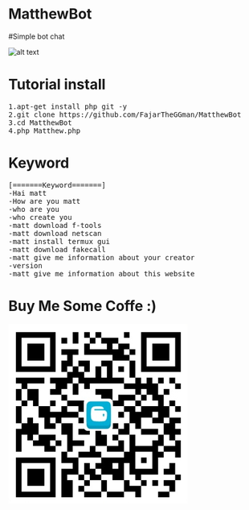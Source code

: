 # MatthewBot
#Simple bot chat

![alt text](https://github.com/FajarTheGGman/MatthewBot/blob/master/.img/Screenshot_2019-03-21-21-13-50-116_com.termux.png)

# Tutorial install
<pre>
1.apt-get install php git -y
2.git clone https://github.com/FajarTheGGman/MatthewBot
3.cd MatthewBot
4.php Matthew.php
</pre>

# Keyword
<pre>
[=======Keyword=======]
-Hai matt
-How are you matt
-who are you
-who create you
-matt download f-tools
-matt download netscan
-matt install termux gui
-matt download fakecall
-matt give me information about your creator
-version
-matt give me information about this website
</pre>

# Buy Me Some Coffe :)
![donate](https://raw.githubusercontent.com/FajarTheGGman/F-Tools/master/.images/donate.jpeg)
